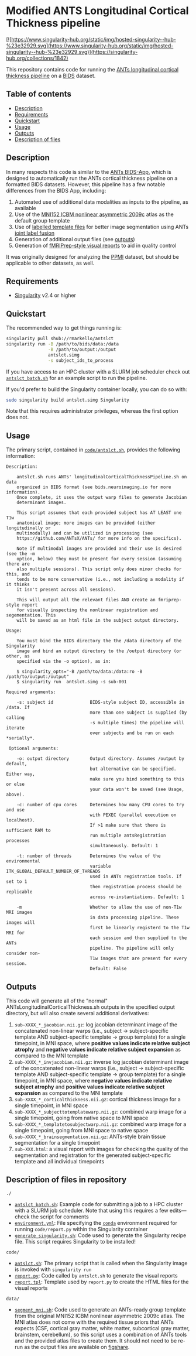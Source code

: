 # Modified ANTS Longitudinal Cortical Thickness pipeline

[![https://www.singularity-hub.org/static/img/hosted-singularity--hub-%23e32929.svg](https://www.singularity-hub.org/static/img/hosted-singularity--hub-%23e32929.svg)](https://singularity-hub.org/collections/1842)

This repository contains code for running the [ANTs longitudinal cortical thickness pipeline](https://www.biorxiv.org/content/early/2018/08/16/170209) on a [BIDS](bids.neuroimaging.io) dataset.

## Table of contents

* [Description](#description)
* [Requirements](#requirements)
* [Quickstart](#quickstart)
* [Usage](#usage)
* [Outputs](#outputs)
* [Description of files](#description-of-files)

## Description

In many respects this code is similar to the [ANTs BIDS-App](https://github.com/BIDS-Apps/antsCorticalThickness), which is designed to automatically run the ANTs cortical thickness pipeline on a formatted BIDS datasets. However, this pipeline has a few notable differences from the BIDS App, including:

1. Automated use of additional data modalities as inputs to the pipeline, as available
2. Use of the [MNI152 ICBM nonlinear asymmetric 2009c](http://www.bic.mni.mcgill.ca/ServicesAtlases/ICBM152NLin2009) atlas as the default group template
3. Use of [labelled template files](https://drive.google.com/drive/folders/0B4SvObeEfaRyZGhlUlJOcmItTVU?usp=sharing) for better image segmentation using ANTs [joint label fusion](https://www.ncbi.nlm.nih.gov/pmc/articles/PMC3837555/)
4. Generation of additional output files (see [outputs](#outputs))
5. Generation of [fMRIPrep-style visual reports](https://fmriprep.readthedocs.io/en/stable/outputs.html#visual-reports) to aid in quality control

It was originally designed for analyzing the [PPMI](http://www.ppmi-info.org/) dataset, but should be applicable to other datasets, as well.

## Requirements

* [Singularity](https://github.com/sylabs/singularity/releases) v2.4 or higher

## Quickstart

The recommended way to get things running is:

```bash
singularity pull shub://rmarkello/antslct
singularity run -B /path/to/bids/data:/data                                   \
                -B /path/to/output:/output                                    \
                antslct.simg                                                  \
                -s subject_ids_to_process
```

If you have access to an HPC cluster with a SLURM job scheduler check out [`antslct_batch.sh`](antslct_batch.sh) for an example script to run the pipeline.

If you'd prefer to build the Singularity container locally, you can do so with:

```bash
sudo singularity build antslct.simg Singularity
```

Note that this requires administrator privileges, whereas the first option does not.

## Usage

The primary script, contained in [`code/antslct.sh`](code/antslct.sh), provides the following information:

``` # noqa
Description:

    antslct.sh runs ANTs' longitudinalCorticalThicknessPipeline.sh on data
    organized in BIDS format (see bids.neuroimaging.io for more information).
    Once complete, it uses the output warp files to generate Jacobian
    determinant images.

    This script assumes that each provided subject has AT LEAST one T1w
    anatomical image; more images can be provided (either longitudinally or
    multimodally) and can be utilized in processing (see
    https://github.com/ANTsX/ANTs/ for more info on the specifics).

    Note if multimodal images are provided and their use is desired (see the -m
    option, below) they must be present for every session (assuming there are
    also multiple sessions). This script only does minor checks for this, and
    tends to be more conservative (i.e., not including a modality if it thinks
    it isn't present across all sessions).

    This will output all the relevant files AND create an fmriprep-style report
    for visually inspecting the nonlinear registration and segementation. This
    will be saved as an html file in the subject output directory.

Usage:

    You must bind the BIDS directory the the /data directory of the Singularity
    image and bind an output directory to the /output directory (or other, as
    specified via the -o option), as in:

    $ singularity_opts="-B /path/to/data:/data:ro -B /path/to/output:/output"
    $ singularity run  antslct.simg -s sub-001

Required arguments:

    -s: subject id              BIDS-style subject ID, accessible in /data. If
                                more than one subject is supplied (by calling
                                -s multiple times) the pipeline will iterate
                                over subjects and be run on each *serially*.

 Optional arguments:

    -o: output directory        Output directory. Assumes /output by default,
                                but alternative can be specified. Either way,
                                make sure you bind something to this or else
                                your data won't be saved (see Usage, above).

    -c: number of cpu cores     Determines how many CPU cores to try and use
                                with PEXEC (parallel execution on localhost).
                                If >1 make sure that there is sufficient RAM to
                                run multiple antsRegistration processes
                                simultaneously. Default: 1

    -t: number of threads       Determines the value of the environmental
                                variable ITK_GLOBAL_DEFAULT_NUMBER_OF_THREADS
                                used in ANTs registration tools. If set to 1
                                then registration process should be replicable
                                across re-instantiations. Default: 1

    -m                          Whether to allow the use of non-T1w MRI images
                                in data processing pipeline. These images will
                                first be linearly registerd to the T1w MRI for
                                each session and then supplied to the ANTs
                                pipeline. The pipeline will only consider non-
                                T1w images that are present for every session.
                                Default: False
```

## Outputs

This code will generate all of the "normal" ANTsLongitudinalCorticalThickness.sh outputs in the specified output directory, but will also create several additional derivatives:

1. `sub-XXXX_*_jacobian.nii.gz`:
   log jacobian determinant image of the concatenated non-linear warps (i.e., subject &rarr; subject-specific template AND subject-specific template &rarr; group template) for a single timepoint, in MNI space, where **positive values indicate relative subject atrophy** and **negative values indicate relative subject expansion** as compared to the MNI template
2. `sub-XXXX_*_invjacobian.nii.gz`:
   inverse log jacobian determinant image of the concatenated non-linear warps (i.e., subject &rarr; subject-specific template AND subject-specific template &rarr; group template) for a single timepoint, in MNI space, where **negative values indicate relative subject atrophy** and **positive values indicate relative subject expansion** as compared to the MNI template
3. `sub-XXXX_*_corticalthickness.nii.gz`:
   cortical thickness image for a single timepoint, in MNI space
4. `sub-XXXX_*_subjecttotemplatewarp.nii.gz`:
   combined warp image for a single timepoint, going from native space to MNI space
5. `sub-XXXX_*_templatetosubjectwarp.nii.gz`:
   combined warp image for a single timepoint, going from MNI space to native space
6. `sub-XXXX_*_brainsegmentation.nii.gz`:
   ANTs-style brain tissue segmentation for a single timepoint
7. `sub-XXX.html`:
   a visual report with images for checking the quality of the segmentation and registration for the generated subject-specific template and all individual timepoints

## Description of files in repository

`./`

* [`antslct_batch.sh`](antslct_batch.sh):
  Example code for submitting a job to a HPC cluster with a SLURM job scheduler. Note that using this requires a few edits&mdash;check the script for comments
* [`environment.yml`](environment.yml):
  File specifying the [`conda`](https://conda.io/docs/) environment required for running `code/report.py` within the Singularity container
* [`generate_singularity.sh`](generate_singularity.sh):
  Code used to generate the Singularity recipe file. This script requires Singularity to be installed!

`code/`  

* [`antslct.sh`](code/antslct.sh):
  The primary script that is called when the Singularity image is invoked with `singularity run`
* [`report.py`](code/report.py):
  Code called by `antslct.sh` to generate the visual reports
* [`report.tpl`](code/report.tpl):
  Template used by `report.py` to create the HTML files for the visual reports

`data/`

* [`segment_mni.sh`](data/segment_mni.sh):
  Code used to generate an ANTs-ready group template from the original MNI152 ICBM nonlinear asymmetric 2009c atlas.
  The MNI atlas does not come with the required tissue priors that ANTs expects (CSF, cortical gray matter, white matter, subcortical gray matter, brainstem, cerebellum), so this script uses a combination of ANTs tools and the provided atlas files to create them.
  It should not need to be re-run as the output files are available on [figshare](https://ndownloader.figshare.com/files/10454170?private_link=5d9349701c771e8d8d46).
